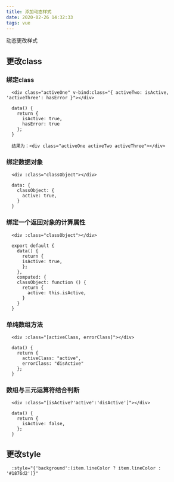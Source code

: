 ```yaml
---
title: 添加动态样式
date: 2020-02-26 14:32:33
tags: vue
---
```


动态更改样式

<!-- more -->

## 更改class

### 绑定class

```
  <div class="activeOne" v-bind:class="{ activeTwo: isActive, 'activeThree': hasError }"></div>

  data() {
    return {
      isActive: true,
      hasError: true
    };
  }

  结果为：<div class="activeOne activeTwo activeThree"></div>
```

### 绑定数据对象

```
  <div :class="classObject"></div>

  data: {
    classObject: {
      active: true,
    }
  }

```

### 绑定一个返回对象的计算属性

```
  <div :class="classObject"></div>

  export default {
    data() {
      return {
      isActive: true,
      };
    },
    computed: {
    classObject: function () {
      return {
        active: this.isActive,
      }
    }
  }
```

### 单纯数组方法

```
  <div :class="[activeClass, errorClass]"></div>

  data() {
    return {
      activeClass: "active",
      errorClass: "disActive"
    };
  }
```

### 数组与三元运算符结合判断

```
  <div :class="[isActive?'active':'disActive']"></div>

  data() {
    return {
      isActive: false,
    };
  }
```

## 更改style

```
  :style="{'background':(item.lineColor ? item.lineColor : '#1876d2')}"
```

